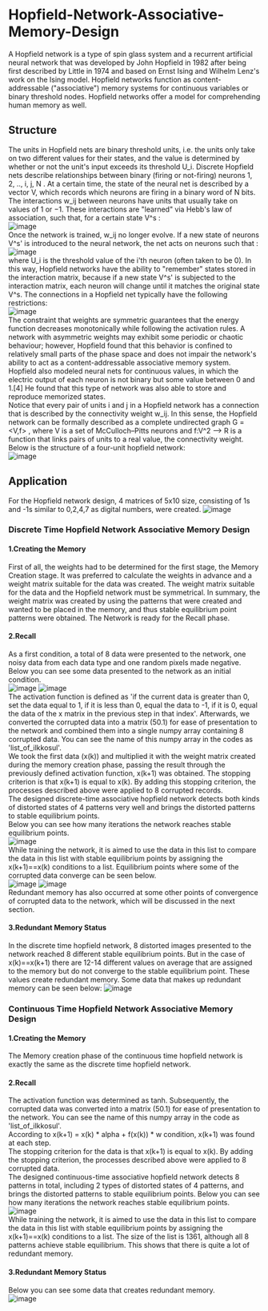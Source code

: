 # Hopfield-Network-Associative-Memory-Design
A Hopfield network is a type of spin glass system and a recurrent artificial neural network that was developed by John Hopfield in 1982 after being first described by Little in 1974 and based on Ernst Ising and Wilhelm Lenz's work on the Ising model. Hopfield networks function as content-addressable ("associative") memory systems for continuous variables or binary threshold nodes. Hopfield networks offer a model for comprehending human memory as well.
## Structure
The units in Hopfield nets are binary threshold units, i.e. the units only take on two different values for their states, and the value is determined by whether or not the unit's input exceeds its threshold U_i. Discrete Hopfield nets describe relationships between binary (firing or not-firing) neurons 1, 2, .., i, j, N . At a certain time, the state of the neural net is described by a vector V, which records which neurons are firing in a binary word of N bits. The interactions w_ij between neurons have units that usually take on values of 1 or −1. These interactions are "learned" via Hebb's law of association, such that, for a certain state V^s : </br>
![image](https://user-images.githubusercontent.com/78887209/216768306-01e30f55-f9b0-4e4e-b52a-811802f624ed.png) </br>
Once the network is trained, w_ij no longer evolve. If a new state of neurons V^s' is introduced to the neural network, the net acts on neurons such that :  </br>
![image](https://user-images.githubusercontent.com/78887209/216768375-67354ef7-6c73-45bf-9085-f719cf0b5163.png) </br>
where U_i is the threshold value of the i'th neuron (often taken to be 0). In this way, Hopfield networks have the ability to "remember" states stored in the interaction matrix, because if a new state V^s' is subjected to the interaction matrix, each neuron will change until it matches the original state V^s. The connections in a Hopfield net typically have the following restrictions: </br>
![image](https://user-images.githubusercontent.com/78887209/216768453-67cffb1a-48a0-4056-9690-8204ba1aaa5f.png) </br>
The constraint that weights are symmetric guarantees that the energy function decreases monotonically while following the activation rules. A network with asymmetric weights may exhibit some periodic or chaotic behaviour; however, Hopfield found that this behavior is confined to relatively small parts of the phase space and does not impair the network's ability to act as a content-addressable associative memory system. </br>
Hopfield also modeled neural nets for continuous values, in which the electric output of each neuron is not binary but some value between 0 and 1.[4] He found that this type of network was also able to store and reproduce memorized states. </br>
Notice that every pair of units i and j in a Hopfield network has a connection that is described by the connectivity weight  w_ij. In this sense, the Hopfield network can be formally described as a complete undirected graph G = <V,f> , where V is a set of McCulloch–Pitts neurons and f:V^2 --> R is a function that links pairs of units to a real value, the connectivity weight. Below is the structure of a four-unit hopfield network: </br>
![image](https://user-images.githubusercontent.com/78887209/216770875-5404c659-e0e3-4e44-b5b3-e8c4726c3f76.png)
## Application
For the Hopfield network design, 4 matrices of 5x10 size, consisting of 1s and -1s similar to 0,2,4,7 as digital numbers, were created.
![image](https://user-images.githubusercontent.com/78887209/216769123-a82a1d5b-2a99-4c17-bed6-3bbdbcad0580.png)
### Discrete Time Hopfield Network Associative Memory Design
#### 1.Creating the Memory
First of all, the weights had to be determined for the first stage, the Memory Creation stage. It was preferred to calculate the weights in advance and a weight matrix suitable for the data was created. The weight matrix suitable for the data and the Hopfield network must be symmetrical. In summary, the weight matrix was created by using the patterns that were created and wanted to be placed in the memory, and thus stable equilibrium point patterns were obtained. The Network is ready for the Recall phase.
#### 2.Recall
As a first condition, a total of 8 data were presented to the network, one noisy data from each data type and one random pixels made negative. Below you can see some data presented to the network as an initial condition. </br>
![image](https://user-images.githubusercontent.com/78887209/216769368-a84cdcd8-b034-4eb0-8207-69f2adc8ceb9.png) ![image](https://user-images.githubusercontent.com/78887209/216769375-a163a238-274a-49da-9b59-36b3d160a02d.png) </br>
The activation function is defined as 'if the current data is greater than 0, set the data equal to 1, if it is less than 0, equal the data to -1, if it is 0, equal the data of the x matrix in the previous step in that index'. Afterwards, we converted the corrupted data into a matrix (50.1) for ease of presentation to the network and combined them into a single numpy array containing 8 corrupted data. You can see the name of this numpy array in the codes as 'list_of_ilkkosul'. </br>
We took the first data (x(k)) and multiplied it with the weight matrix created during the memory creation phase, passing the result through the previously defined activation function, x(k+1) was obtained. The stopping criterion is that x(k+1) is equal to x(k). By adding this stopping criterion, the processes described above were applied to 8 corrupted records. </br>
The designed discrete-time associative hopfield network detects both kinds of distorted states of 4 patterns very well and brings the distorted patterns to stable equilibrium points. </br>
Below you can see how many iterations the network reaches stable equilibrium points. </br>
![image](https://user-images.githubusercontent.com/78887209/216769660-8ff8964a-e455-4a11-aa3a-9b75370e85a7.png) </br>
While training the network, it is aimed to use the data in this list to compare the data in this list with stable equilibrium points by assigning the x(k+1)==x(k) conditions to a list. Equilibrium points where some of the corrupted data converge can be seen below. </br>
![image](https://user-images.githubusercontent.com/78887209/216769723-f36449f3-0f61-4fa1-b171-0b34f3d7d8e2.png) ![image](https://user-images.githubusercontent.com/78887209/216769727-91f52be8-47ed-4c6d-ac72-995a60c0081d.png) </br>
Redundant memory has also occurred at some other points of convergence of corrupted data to the network, which will be discussed in the next section.
#### 3.Redundant Memory Status
In the discrete time hopfield network, 8 distorted images presented to the network reached 8 different stable equilibrium points. But in the case of x(k)==x(k+1) there are 12-14 different values on average that are assigned to the memory but do not converge to the stable equilibrium point. These values create redundant memory. Some data that makes up redundant memory can be seen below:
![image](https://user-images.githubusercontent.com/78887209/216769840-c20e9313-a8a2-4b45-b3c4-5402e221ed12.png) </br>
### Continuous Time Hopfield Network Associative Memory Design
#### 1.Creating the Memory
The Memory creation phase of the continuous time hopfield network is exactly the same as the discrete time hopfield network.
#### 2.Recall
The activation function was determined as tanh. Subsequently, the corrupted data was converted into a matrix (50.1) for ease of presentation to the network. You can see the name of this numpy array in the code as 'list_of_ilkkosul'. </br>
According to x(k+1) = x(k) * alpha + f(x(k)) * w condition, x(k+1) was found at each step. </br>
The stopping criterion for the data is that x(k+1) is equal to x(k). By adding the stopping criterion, the processes described above were applied to 8 corrupted data. </br>
The designed continuous-time associative hopfield network detects 8 patterns in total, including 2 types of distorted states of 4 patterns, and brings the distorted patterns to stable equilibrium points. Below you can see how many iterations the network reaches stable equilibrium points. </br>
![image](https://user-images.githubusercontent.com/78887209/216770535-5e7c91b3-0bdc-443d-ba1e-a24cf5ac10e9.png) </br>
While training the network, it is aimed to use the data in this list to compare the data in this list with stable equilibrium points by assigning the x(k+1)==x(k) conditions to a list. The size of the list is 1361, although all 8 patterns achieve stable equilibrium. This shows that there is quite a lot of redundant memory. </br>
#### 3.Redundant Memory Status
Below you can see some data that creates redundant memory. </br>
![image](https://user-images.githubusercontent.com/78887209/216770620-e726a50e-e971-4c89-9004-5cf1843d9fac.png)

